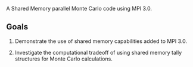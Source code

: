 A Shared Memory parallel Monte Carlo code using MPI 3.0.

## Goals

1. Demonstrate the use of shared memory capabilities added to MPI 3.0.

2. Investigate the computational tradeoff of using shared memory tally structures
    for Monte Carlo calculations.
